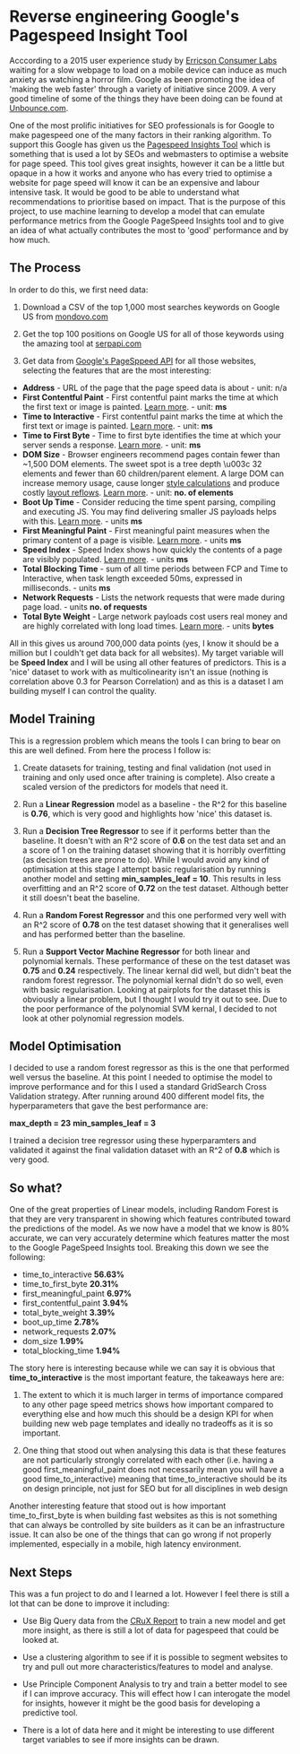 # Reverse engineering Google's Pagespeed Insight Tool

Acccording to a 2015 user experience study by [Erricson Consumer Labs](https://www.ericsson.com/en/press-releases/2016/2/streaming-delays-mentally-taxing-for-smartphone-users-ericsson-mobility-report) waiting for a slow webpage to load on a mobile device can induce as much anxiety as watching a horror film. Google as been promoting the idea of 'making the web faster' through a variety of initiative since 2009. A very good timeline of some of the things they have been doing can be found at [Unbounce.com](https://unbounce.com/landing-pages/2019-is-the-year-of-page-speed/). 

One of the most prolific initiatives for SEO professionals is for Google to make pagespeed one of the many factors in their ranking algorithm. To support this Google has given us the [Pagespeed Insights Tool](https://developers.google.com/speed/pagespeed/insights/) which is something that is used a lot by SEOs and webmasters to optimise a website for page speed. This tool gives great insights, however it can be a little but opaque in a how it works and anyone who has every tried to optimise a website for page speed will know it can be an expensive and labour intensive task. It would be good to be able to understand what recommendations to prioritise based on impact. That is the purpose of this project, to use machine learning to develop a model that can emulate performance metrics from the Google PageSpeed Insights tool and to give an idea of what actually contributes the most to 'good' performance and by how much. 

## The Process

In order to do this, we first need data:

1. Download a CSV of the top 1,000 most searches keywords on Google US from [mondovo.com](https://www.mondovo.com/keywords/most-searched-words-on-google)

2. Get the top 100 positions on Google US for all of those keywords using the amazing tool at [serpapi.com](http://serpapi.com/)

3. Get data from [Google's PageSppeed API](https://developers.google.com/speed/docs/insights/v5/get-started) for all those websites, selecting the features that are the most interesting:

* **Address** - URL of the page that the page speed data is about - unit: n/a
* **First Contentful Paint** - First contentful paint marks the time at which the first text or image is painted. [Learn more](https://web.dev/first-contentful-paint). - unit: **ms**
* **Time to Interactive** - First contentful paint marks the time at which the first text or image is painted. [Learn more](https://web.dev/first-contentful-paint). - unit: **ms**
* **Time to First Byte** - Time to first byte identifies the time at which your server sends a response. [Learn more](https://web.dev/time-to-first-byte). - unit: **ms**
* **DOM Size** - Browser engineers recommend pages contain fewer than ~1,500 DOM elements. The sweet spot is a tree depth \u003c 32 elements and fewer than 60 children/parent element. A large DOM can increase memory usage, cause longer [style calculations](https://developers.google.com/web/fundamentals/performance/rendering/reduce-the-scope-and-complexity-of-style-calculations) and produce costly [layout reflows](https://developers.google.com/speed/articles/reflow). [Learn more](https://web.dev/dom-size). - unit: **no. of elements**
* **Boot Up Time** - Consider reducing the time spent parsing, compiling and executing JS. You may find delivering smaller JS payloads helps with this. [Learn more](https://web.dev/bootup-time). - units **ms**
* **First Meaningful Paint** - First meaningful paint measures when the primary content of a page is visible. [Learn more](https://web.dev/first-meaningful-paint). - units **ms**
* **Speed Index** - Speed Index shows how quickly the contents of a page are visibly populated. [Learn more](https://web.dev/speed-index). - units **ms**
* **Total Blocking Time** - sum of all time periods between FCP and Time to Interactive, when task length exceeded 50ms, expressed in milliseconds. - units **ms**
* **Network Requests** - Lists the network requests that were made during page load. - units **no. of requests**
* **Total Byte Weight** - Large network payloads cost users real money and are highly correlated with long load times. [Learn more](https://web.dev/total-byte-weight). - units **bytes**

All in this gives us around 700,000 data points (yes, I know it should be a million but I couldh't get data back for all websites). My target variable will be **Speed Index** and I will be using all other features of predictors. This is a 'nice' dataset to work with as multicolinearity isn't an issue (nothing is correlation above 0.3 for Pearson Correlation) and as this is a dataset I am building myself I can control the quality.

## Model Training

This is a regression problem which means the tools I can bring to bear on this are well defined. From here the process I follow is:

1. Create datasets for training, testing and final validation (not used in training and only used once after training is complete). Also create a scaled version of the predictors for models that need it. 

2. Run a **Linear Regression** model as a baseline - the R^2 for this baseline is **0.76**, which is very good and highlights how 'nice' this dataset is.

3. Run a **Decision Tree Regressor** to see if it performs better than the baseline. It doesn't with an R^2 score of **0.6** on the test data set and an a score of 1 on the training dataset showing that it is horribly overfitting (as decision trees are prone to do). While I would avoid any kind of optimisation at this stage I attempt basic regularisation by running another model and setting **min_samples_leaf = 10**. This results in less overfitting and an R^2 score of **0.72** on the test dataset. Although better it still doesn't beat the baseline. 

4. Run a **Random Forest Regressor** and this one performed very well with an R^2 score of **0.78** on the test dataset showing that it generalises well and has performed better than the baseline.

5. Run a **Support Vector Machine Regressor** for both linear and polynomial kernals. These performance of these on the test dataset was **0.75** and **0.24** respectively. The linear kernal did well, but didn't beat the random forest regressor. The polynomial kernal didn't do so well, even with basic regularisation. Looking at pairplots for the dataset this is obviously a linear problem, but I thought I would try it out to see. Due to the poor performance of the polynomial SVM kernal, I decided to not look at other polynomial regression models.

## Model Optimisation

I decided to use a random forest regressor as this is the one that performed well versus the baseline. At this point I needed to optimise the model to improve performance and for this I used a standard GridSearch Cross Validation strategy. After running around 400 different model fits, the hyperparameters that gave the best performance are:

**max_depth = 23**
**min_samples_leaf = 3**

I trained a decision tree regressor using these hyperparamters and validated it against the final validation dataset with an R^2 of **0.8** which is very good.

## So what?

One of the great properties of Linear models, including Random Forest is that they are very transparent in showing which features contributed toward the predictions of the model. As we now have a model that we know is 80% accurate, we can very accurately determine which features matter the most to the Google PageSpeed Insights tool. Breaking this down we see the following:

* time_to_interactive	     **56.63%**
* time_to_first_byte	     **20.31%**
* first_meaningful_paint   **6.97%**
* first_contentful_paint   **3.94%**
* total_byte_weight	       **3.39%**
* boot_up_time	           **2.78%**
* network_requests	       **2.07%**
* dom_size	               **1.99%**
* total_blocking_time	     **1.94%**

The story here is interesting because while we can say it is obvious that **time_to_interactive** is the most important feature, the takeaways here are:

1) The extent to which it is much larger in terms of importance compared to any other page speed metrics shows how important compared to everything else and how much this should be a design KPI for when building new web page templates and ideally no tradeoffs as it is so important.

2) One thing that stood out when analysing this data is that these features are not particularly strongly correlated with each other (i.e. having a good first_meaningful_paint does not necessarily mean you will have a good time_to_interactive) meaning that time_to_interactive should be its on design principle, not just for SEO but for all disciplines in web design

Another interesting feature that stood out is how important time_to_first_byte is when building fast websites as this is not something that can always be controlled by site builders as it can be an infrastructure issue. It can also be one of the things that can go wrong if not properly implemented, especially in a mobile, high latency environment. 

## Next Steps

This was a fun project to do and I learned a lot. However I feel there is still a lot that can be done to improve it including:

* Use Big Query data from the [CRuX Report](https://developers.google.com/web/updates/2017/12/crux) to train a new model and get more insight, as there is still a lot of data for pagespeed that could be looked at.

* Use a clustering algorithm to see if it is possible to segment websites to try and pull out more characteristics/features to model and analyse. 

* Use Principle Component Analysis to try and train a better model to see if I can improve accuracy. This will effect how I can interogate the model for insights, however it might be the good basis for developing a predictive tool.

* There is a lot of data here and it might be interesting to use different target variables to see if more insights can be drawn.



